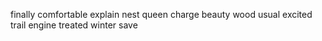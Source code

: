 finally comfortable explain nest queen charge beauty wood usual excited trail engine treated winter save